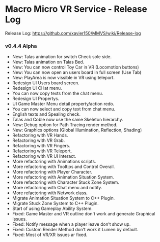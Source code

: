 # Macro Micro VR Service - Release Log
Release Log: https://github.com/xavier150/MMVS/wiki/Release-log

###  v0.4.4 Alpha
- New: Talas animation for switch Check sole side.
- New: Talas animation on Talas Bed.
- New: You can now control Toy Car in VR (Locomotion buttons)
- New: You can now open an users board in full screen (Use Tab)
- New: PlayArea is now vissible in VR using teleport.
- Redesign UI Users board screen.
- Redesign UI CHat menu.
- You can now copy texts from the chat menu.
- Redesign UI Propertys.
- UI Game Master Menu detail property/action redo.
- You can now select and copy text from chat menu.
- English texts and Spealing check.
- Talas and Coble now use the same Skeleton hierarchy.
- New: Debug option for Path Tracing render method.
- New: Graphics options (Global Illumination, Reflection, Shading)
- Refactoring with VR Hands.
- Refactoring with VR Grab.
- Refactoring with VR Fingers.
- Refactoring with VR Teleport.
- Refactoring with VR UI Interact.
- More refactoring with Animations scripts.
- More refactoring with Tooltips and Control Overall.
- More refactoring with Player Character.
- More refactoring with Animation Situation System.
- More refactoring with Character Stuck Zone System.
- More refactoring with Chat menu and notify.
- More refactoring with Network class.
- Migrate Animation Situation System to C++ Plugin.
- Migrate Stuck Zone System to C++ Plugin.
- Start of using Gameplay Ability System.
- Fixed: Game Master and VR outline don't work and generate Graphical Issues.
- Fixed: Notify message when a player leave don't show up.
- Fixed: Custom Render Method don't work it Lumen by default.
- Fixed: Most of VR/XR issues ar fixed.
